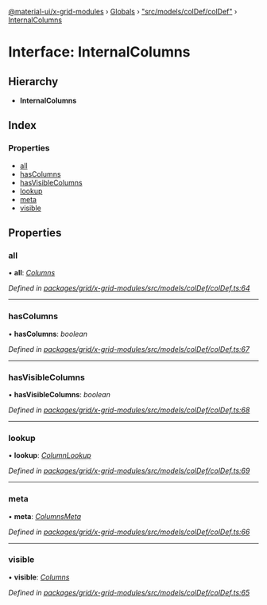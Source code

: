 [@material-ui/x-grid-modules](../README.md) › [Globals](../globals.md) › ["src/models/colDef/colDef"](../modules/_src_models_coldef_coldef_.md) › [InternalColumns](_src_models_coldef_coldef_.internalcolumns.md)

# Interface: InternalColumns

## Hierarchy

* **InternalColumns**

## Index

### Properties

* [all](_src_models_coldef_coldef_.internalcolumns.md#all)
* [hasColumns](_src_models_coldef_coldef_.internalcolumns.md#hascolumns)
* [hasVisibleColumns](_src_models_coldef_coldef_.internalcolumns.md#hasvisiblecolumns)
* [lookup](_src_models_coldef_coldef_.internalcolumns.md#lookup)
* [meta](_src_models_coldef_coldef_.internalcolumns.md#meta)
* [visible](_src_models_coldef_coldef_.internalcolumns.md#visible)

## Properties

###  all

• **all**: *[Columns](../modules/_src_models_coldef_coldef_.md#columns)*

*Defined in [packages/grid/x-grid-modules/src/models/colDef/colDef.ts:64](https://github.com/mui-org/material-ui-x/blob/02342a6/packages/grid/x-grid-modules/src/models/colDef/colDef.ts#L64)*

___

###  hasColumns

• **hasColumns**: *boolean*

*Defined in [packages/grid/x-grid-modules/src/models/colDef/colDef.ts:67](https://github.com/mui-org/material-ui-x/blob/02342a6/packages/grid/x-grid-modules/src/models/colDef/colDef.ts#L67)*

___

###  hasVisibleColumns

• **hasVisibleColumns**: *boolean*

*Defined in [packages/grid/x-grid-modules/src/models/colDef/colDef.ts:68](https://github.com/mui-org/material-ui-x/blob/02342a6/packages/grid/x-grid-modules/src/models/colDef/colDef.ts#L68)*

___

###  lookup

• **lookup**: *[ColumnLookup](../modules/_src_models_coldef_coldef_.md#columnlookup)*

*Defined in [packages/grid/x-grid-modules/src/models/colDef/colDef.ts:69](https://github.com/mui-org/material-ui-x/blob/02342a6/packages/grid/x-grid-modules/src/models/colDef/colDef.ts#L69)*

___

###  meta

• **meta**: *[ColumnsMeta](_src_models_coldef_coldef_.columnsmeta.md)*

*Defined in [packages/grid/x-grid-modules/src/models/colDef/colDef.ts:66](https://github.com/mui-org/material-ui-x/blob/02342a6/packages/grid/x-grid-modules/src/models/colDef/colDef.ts#L66)*

___

###  visible

• **visible**: *[Columns](../modules/_src_models_coldef_coldef_.md#columns)*

*Defined in [packages/grid/x-grid-modules/src/models/colDef/colDef.ts:65](https://github.com/mui-org/material-ui-x/blob/02342a6/packages/grid/x-grid-modules/src/models/colDef/colDef.ts#L65)*
